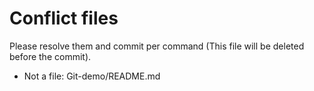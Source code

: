 # Conflict files
Please resolve them and commit per command (This file will be deleted before the commit).
- Not a file: Git-demo/README.md
